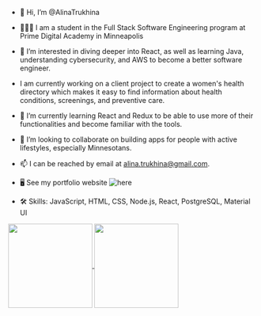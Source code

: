 - 👋 Hi, I’m @AlinaTrukhina
- 🧑🏼‍💻 I am a student in the Full Stack Software Engineering program at Prime Digital Academy in Minneapolis
- 👀 I’m interested in diving deeper into React, as well as learning Java, understanding cybersecurity, and AWS to become a better software engineer.
- I am currently working on a client project to create a women's health directory which makes it easy to find information about health conditions, screenings, and preventive care.
- 🌱 I’m currently learning React and Redux to be able to use more of their functionalities and become familiar with the tools.
- 💞️ I’m looking to collaborate on building apps for people with active lifestyles, especially Minnesotans.
- 📫 I can be reached by email at alina.trukhina@gmail.com.
- 🖥 See my portfolio website ![here](https://alina-trukhina-portfolio.vercel.app/)

- 🛠 Skills: JavaScript, HTML, CSS, Node.js, React, PostgreSQL, Material UI

<!---
AlinaTrukhina/AlinaTrukhina is a ✨ special ✨ repository because its `README.md` (this file) appears on your GitHub profile.
You can click the Preview link to take a look at your changes.
--->
<!-- [![Alina's GitHub stats](https://github-readme-stats.vercel.app/api?username=AlinaTrukhina&hide=issues&show_icons=true&theme=tokyonight)](https://github.com/AlinaTrukhina/github-readme-stats) 

[![Top Languages](https://github-readme-stats.vercel.app/api/top-langs/?username=AlinaTrukhina&theme=tokyonight&layout=compact)](https://github.com/AlinaTrukhina/github-readme-stats) -->

<a href="https://github.com/AlinaTrukhina/github-readme-stats">
  <img align="center"  height="170px" src="https://github-readme-stats.vercel.app/api?username=AlinaTrukhina&hide=issues&show_icons=true&theme=tokyonight" />
</a>
<a href="https://github.com/AlinaTrukhina/github-readme-stats">
  <img align="center" height="170px" src="https://github-readme-stats.vercel.app/api/top-langs/?username=AlinaTrukhina&theme=tokyonight&layout=compact" />
</a>
